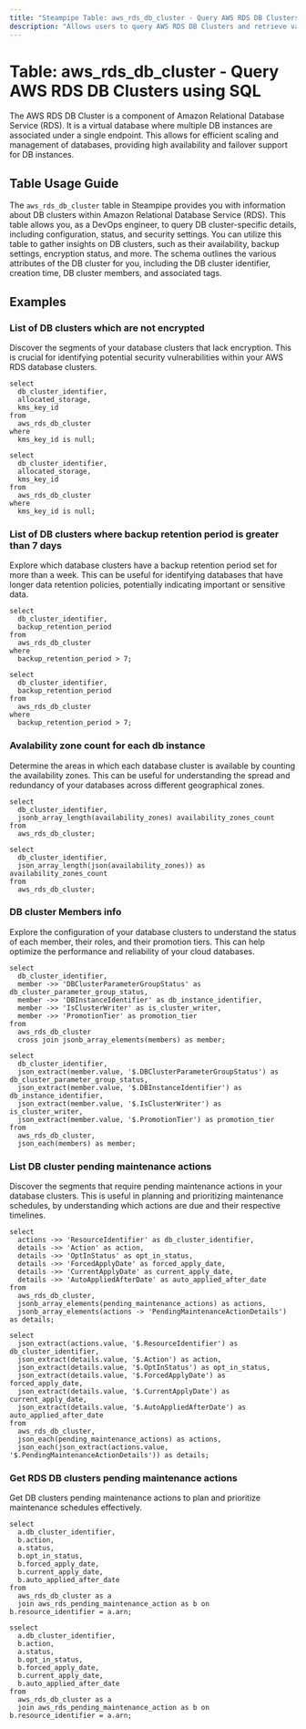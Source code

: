 ```yaml
---
title: "Steampipe Table: aws_rds_db_cluster - Query AWS RDS DB Clusters using SQL"
description: "Allows users to query AWS RDS DB Clusters and retrieve valuable information about the status, configuration, and security settings of each DB cluster."
---
```


# Table: aws_rds_db_cluster - Query AWS RDS DB Clusters using SQL

The AWS RDS DB Cluster is a component of Amazon Relational Database Service (RDS). It is a virtual database where multiple DB instances are associated under a single endpoint. This allows for efficient scaling and management of databases, providing high availability and failover support for DB instances.

## Table Usage Guide

The `aws_rds_db_cluster` table in Steampipe provides you with information about DB clusters within Amazon Relational Database Service (RDS). This table allows you, as a DevOps engineer, to query DB cluster-specific details, including configuration, status, and security settings. You can utilize this table to gather insights on DB clusters, such as their availability, backup settings, encryption status, and more. The schema outlines the various attributes of the DB cluster for you, including the DB cluster identifier, creation time, DB cluster members, and associated tags.

## Examples

### List of DB clusters which are not encrypted
Discover the segments of your database clusters that lack encryption. This is crucial for identifying potential security vulnerabilities within your AWS RDS database clusters.

```sql+postgres
select
  db_cluster_identifier,
  allocated_storage,
  kms_key_id
from
  aws_rds_db_cluster
where
  kms_key_id is null;
```

```sql+sqlite
select
  db_cluster_identifier,
  allocated_storage,
  kms_key_id
from
  aws_rds_db_cluster
where
  kms_key_id is null;
```

### List of DB clusters where backup retention period is greater than 7 days
Explore which database clusters have a backup retention period set for more than a week. This can be useful for identifying databases that have longer data retention policies, potentially indicating important or sensitive data.

```sql+postgres
select
  db_cluster_identifier,
  backup_retention_period
from
  aws_rds_db_cluster
where
  backup_retention_period > 7;
```

```sql+sqlite
select
  db_cluster_identifier,
  backup_retention_period
from
  aws_rds_db_cluster
where
  backup_retention_period > 7;
```

### Avalability zone count for each db instance
Determine the areas in which each database cluster is available by counting the availability zones. This can be useful for understanding the spread and redundancy of your databases across different geographical zones.

```sql+postgres
select
  db_cluster_identifier,
  jsonb_array_length(availability_zones) availability_zones_count
from
  aws_rds_db_cluster;
```

```sql+sqlite
select
  db_cluster_identifier,
  json_array_length(json(availability_zones)) as availability_zones_count
from
  aws_rds_db_cluster;
```

### DB cluster Members info
Explore the configuration of your database clusters to understand the status of each member, their roles, and their promotion tiers. This can help optimize the performance and reliability of your cloud databases.

```sql+postgres
select
  db_cluster_identifier,
  member ->> 'DBClusterParameterGroupStatus' as db_cluster_parameter_group_status,
  member ->> 'DBInstanceIdentifier' as db_instance_identifier,
  member ->> 'IsClusterWriter' as is_cluster_writer,
  member ->> 'PromotionTier' as promotion_tier
from
  aws_rds_db_cluster
  cross join jsonb_array_elements(members) as member;
```

```sql+sqlite
select
  db_cluster_identifier,
  json_extract(member.value, '$.DBClusterParameterGroupStatus') as db_cluster_parameter_group_status,
  json_extract(member.value, '$.DBInstanceIdentifier') as db_instance_identifier,
  json_extract(member.value, '$.IsClusterWriter') as is_cluster_writer,
  json_extract(member.value, '$.PromotionTier') as promotion_tier
from
  aws_rds_db_cluster,
  json_each(members) as member;
```

### List DB cluster pending maintenance actions
Discover the segments that require pending maintenance actions in your database clusters. This is useful in planning and prioritizing maintenance schedules, by understanding which actions are due and their respective timelines.

```sql+postgres
select
  actions ->> 'ResourceIdentifier' as db_cluster_identifier,
  details ->> 'Action' as action,
  details ->> 'OptInStatus' as opt_in_status,
  details ->> 'ForcedApplyDate' as forced_apply_date,
  details ->> 'CurrentApplyDate' as current_apply_date,
  details ->> 'AutoAppliedAfterDate' as auto_applied_after_date
from
  aws_rds_db_cluster,
  jsonb_array_elements(pending_maintenance_actions) as actions,
  jsonb_array_elements(actions -> 'PendingMaintenanceActionDetails') as details;
```

```sql+sqlite
select
  json_extract(actions.value, '$.ResourceIdentifier') as db_cluster_identifier,
  json_extract(details.value, '$.Action') as action,
  json_extract(details.value, '$.OptInStatus') as opt_in_status,
  json_extract(details.value, '$.ForcedApplyDate') as forced_apply_date,
  json_extract(details.value, '$.CurrentApplyDate') as current_apply_date,
  json_extract(details.value, '$.AutoAppliedAfterDate') as auto_applied_after_date
from
  aws_rds_db_cluster,
  json_each(pending_maintenance_actions) as actions,
  json_each(json_extract(actions.value, '$.PendingMaintenanceActionDetails')) as details;
```

### Get RDS DB clusters pending maintenance actions
Get DB clusters pending maintenance actions to plan and prioritize maintenance schedules effectively.

```sql+postgres
select
  a.db_cluster_identifier,
  b.action,
  a.status,
  b.opt_in_status,
  b.forced_apply_date,
  b.current_apply_date,
  b.auto_applied_after_date
from 
  aws_rds_db_cluster as a
  join aws_rds_pending_maintenance_action as b on b.resource_identifier = a.arn;
```

```sql+sqlite
sselect
  a.db_cluster_identifier,
  b.action,
  a.status,
  b.opt_in_status,
  b.forced_apply_date,
  b.current_apply_date,
  b.auto_applied_after_date
from 
  aws_rds_db_cluster as a
  join aws_rds_pending_maintenance_action as b on b.resource_identifier = a.arn;
```